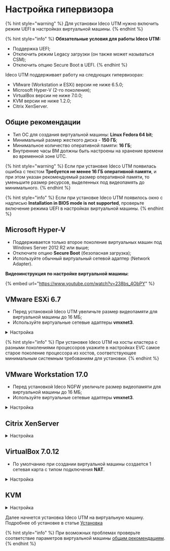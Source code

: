# Настройка гипервизора

{% hint style="warning" %}
Для установки Ideco UTM нужно включить режим UEFI в настройках виртуальной машины.
{% endhint %}

{% hint style="info" %}
**Обязательные условия для работы Ideco UTM:**

* Поддержка UEFI;
* Отключить режим Legacy загрузки (он также может называться CSM);
* Отключить опцию Secure Boot в UEFI.
{% endhint %}

Ideco UTM поддерживает работу на следующих гипервизорах:

* VMware (Workstation и ESXi) версии не ниже 6.5.0;
* Microsoft Hyper-V (2-го поколения);
* VirtualBox версии не ниже 7.0.0;
* KVM версии не ниже 1.2.0;
* Citrix XenServer.

## Общие рекомендации

* Тип ОС для создания виртуальной машины: **Linux Fedora 64 bit**;
* Минимальный размер жесткого диска - **150 ГБ**;
* Минимальное количество оперативной памяти: **16 ГБ**;
* Внутренние часы ВМ должны быть настроены на хранение времени во временной зоне UTC.

{% hint style="warning" %}
Если при установке Ideco UTM появилась ошибка с текстом **Требуется не менее 16 ГБ оперативной памяти**, и при этом указан рекомендуемый размер оперативной памяти, то уменьшите размер ресурсов, выделенных под видеопамять до минимального.
{% endhint %}

{% hint style="info" %}
Если при установке Ideco UTM появилось окно с надписью **Installation in BIOS mode is not supported**, проверьте включение режима UEFI в настройках виртуальной машины. 
{% endhint %}

## Microsoft Hyper-V 

* Поддерживается только второе поколение виртуальных машин под Windows Server 2012 R2 или выше; 
* Отключите опцию **Secure Boot** (безопасная загрузка);
* Используйте обычный виртуальный сетевой адаптер (Network Adapter).

**Видеоинструкция по настройке виртуальной машины**:

{% embed url="https://www.youtube.com/watch?v=238bs_4ObPY" %}

## VMware ESXi 6.7

* Перед установкой Ideco UTM увеличьте размер видеопамяти для виртуальной машины до 16 МБ;
* Используйте виртуальные сетевые адаптеры **vmxnet3**.

<details>
<summary>Настройка</summary>

Перед установкой Ideco UTM VPP загрузите образ, скачанный с [MY.IDECO](https://my.ideco.ru/), на VMware ESXi. При настройке виртуальной машины потребуется указать его путь.

1. Создайте виртуальную машину:

    ![](../.gitbook/assets/setup-hypervisor4.png)

2. Укажите **Имя** виртуальной машине и установите остальные настройки как на скриншоте:

    ![](../.gitbook/assets/setup-hypervisor5.png)

3. Выберите хранилище для виртуальной машины:

    ![](../.gitbook/assets/setup-hypervisor6.png)

4. Установите размер оперативной памяти **16ГБ** и размер диска **150ГБ**. После выберите в поле **CD/DVD Drive** Datastore ISO file и укажите путь к загрузочному образу:
   
    ![](../.gitbook/assets/setup-hypervisor7.png)

5. Включите **UEFI** на вкладке **VM Options**, выбрав в поле **Firmware** EFI:

    ![](../.gitbook/assets/setup-hypervisor8.png)

6. Нажмите **Finish**.

    ![](../.gitbook/assets/setup-hypervisor9.png)

</details>

{% hint style="info" %}
При установке Ideco UTM на хосты кластера с разными поколениями процессоров укажите в настройках EVC самое старое поколение процессора из хостов, соответствующее минимальным системным требованиям для установки.
{% endhint %}


## VMware Workstation 17.0

* Перед установкой Ideco NGFW увеличьте размер видеопамяти для виртуальной машины до 16 МБ;
* Используйте виртуальные сетевые адаптеры **vmxnet3**.

<details>
<summary>Настройка</summary>

1. Создайте виртуальную машину, нажав **Create a New Virtual Machine**:

    ![](./../.gitbook/assets/setup-hypervisor12.png)

2. Укажите загрузочный ISO-образ:

    ![](./../.gitbook/assets/setup-hypervisor13.png)

3. Выберите гостевую операционную систему **Linux** и в раскрывающемся списке укажите тип **Fedora 64-bit**:

    ![](./../.gitbook/assets/setup-hypervisor14.png)

4. Укажите имя виртуальной машины и директорию для создания виртуального диска:

    ![](./../.gitbook/assets/setup-hypervisor15.png)

5. Укажите размер вирутального жесткого диска **150ГБ**:
   
   ![](./../.gitbook/assets/setup-hypervisor16.png)

6. Выберите **Customize Hardware** для изменения настроек виртуальной машины:

   ![](./../.gitbook/assets/setup-hypervisor17.png)

7. Укажите размер виртуальной оперативной памяти **16384МБ**:

   ![](./../.gitbook/assets/setup-hypervisor18.png)

8. Укажите количество ядер процесса равное 4:

   ![](./../.gitbook/assets/setup-hypervisor19.png)

9. Выйдите из меню и нажмите **Finish** для окончания настройки:

   ![](./../.gitbook/assets/setup-hypervisor20.png)

10. Перейдите в окно виртуальной машины и нажмите **Edit virtual machine settings**:

   ![](./../.gitbook/assets/setup-hypervisor21.png)

11. Перейдите во вкладку **Options**:

   ![](./../.gitbook/assets/setup-hypervisor22.png)

12. Выберите опцию **Advanced** и установите для параметра Firmware Type значение **UEFI**:

   ![](./../.gitbook/assets/setup-hypervisor23.png)

13. Нажмите **OK** для завершения настройки виртуальной машины.

</details>

## Citrix XenServer

<details>
<summary>Настройка</summary>

Если xenserver не загружается с установочного образа:

1. Выполните команду `xe vm-list`. Данная команда отобразит список виртуальных машин на xenserver;
2. Выберите виртуальную машину с UTM и запомните ее UUID;
3. Выполните команду:
``` 
xe vm-param-set uuid=<UUID> HVM-boot-policy=BIOS\ order HVM-boot-params:order=dc
```

После 3 шага начнется загрузка с установочного носителя.

</details>

## VirtualBox 7.0.12
* По умолчанию при создании виртуальной машины создается 1 сетевая карта с типом подключения **NAT**.

<details>
<summary>Настройка</summary>

1. Укажите **Имя** виртуальной машины (ВМ), выберите директорию для ВМ и установите путь до загрузочного образа UTM. Остальные параметры установите как на скриншоте:

    ![](./../.gitbook/assets/setup-hypervisor1.png)

2. Установите размер оперативной памяти ВМ (**16 ГБ**) и нажмите **Включить EFI**:
    
    ![](../.gitbook/assets/setup-hypervisor2.png)

3. Cоздайте виртуальный жесткий диск под ВМ (Объем не меньше **150ГБ**):

    ![](../.gitbook/assets/setup-hypervisor3.png)

4. Нажмите **Готово**

</details>

## KVM

<details>
<summary>Настройка</summary>

1. При установке Ideco UTM выберите тип операционной системы - **Fedora**

2. На пятом шаге (virtm-manager) установки обязательно поставьте галочку **Проверить конфигурацию перед установкой** и нажмите кнопку **Готово**.

    ![](../.gitbook/assets/setup-hypervisor10.png)

3. Для дисков и сетевых карт измените интерфейс на **virtio.**

4. Для дисков используйте режим кеширования **writeback**, если диски хранятся в qcow2 или raw-файлах.\
Если нет - проконсультируйтесь у администратора хранилища или нашей технической поддержки относительно выбора режима кеширования.

5. В появившемся окне на вкладке **Обзор** в поле Firmware выберите пункт **UEFI x86\_64:/usr/share/OVMF/OVMF\_CODE.fd**. Выбор этого пункта включит **UEFI** и выключит опцию **Secure Boot**.

    ![](../.gitbook/assets/setup-hypervisor11.png)

Если пункта **UEFI x86\_64:/usr/share/OVMF/OVMF\_CODE.fd** нет в списке, доустановите пакет ovmf. В Ubuntu этот пакет устанавливается командой `sudo apt install ovmf`.
</details>

Далее начнется установка Ideco UTM на виртуальную машину. Подробнее об установке в статье [Установка](installation-process.md)


{% hint style="info" %}
При возможных проблемах проверьте соответствие параметров виртуальной машины [общим рекомендациям](#obshie-rekomendacii).
{% endhint %}